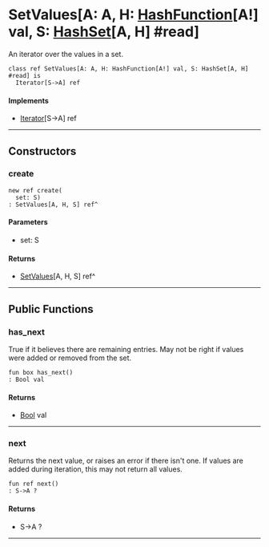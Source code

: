 # SetValues\[A: A, H: [HashFunction](collections-HashFunction)\[A!\] val, S: [HashSet](collections-HashSet)\[A, H\] #read\]

An iterator over the values in a set.


```pony
class ref SetValues[A: A, H: HashFunction[A!] val, S: HashSet[A, H] #read] is
  Iterator[S->A] ref
```

#### Implements

* [Iterator](builtin-Iterator)\[S->A\] ref

---

## Constructors

### create

```pony
new ref create(
  set: S)
: SetValues[A, H, S] ref^
```
#### Parameters

*   set: S

#### Returns

* [SetValues](collections-SetValues)\[A, H, S\] ref^

---

## Public Functions

### has_next

True if it believes there are remaining entries. May not be right if values
were added or removed from the set.


```pony
fun box has_next()
: Bool val
```

#### Returns

* [Bool](builtin-Bool) val

---

### next

Returns the next value, or raises an error if there isn't one. If values
are added during iteration, this may not return all values.


```pony
fun ref next()
: S->A ?
```

#### Returns

* S->A ?

---

